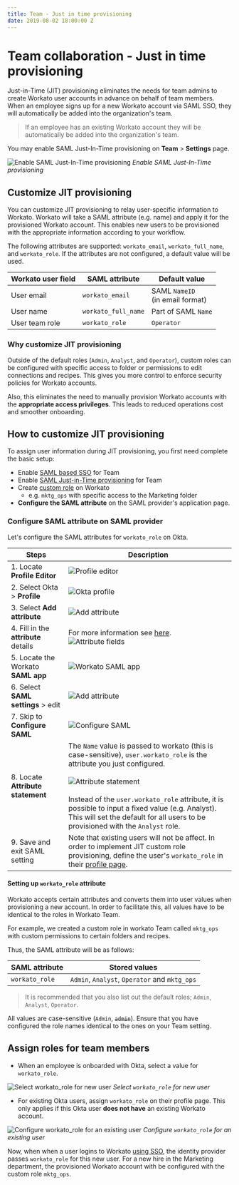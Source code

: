 ```yaml
---
title: Team - Just in time provisioning
date: 2019-08-02 18:00:00 Z
---
```


# Team collaboration - Just in time provisioning
Just-in-Time (JIT) provisioning eliminates the needs for team admins to create Workato user accounts in advance on behalf of team members. When an employee signs up for a new Workato account via SAML SSO, they will automatically be added into the organization's team.

> If an employee has an existing Workato account they will be automatically be added into the organization's team.

You may enable SAML Just-In-Time provisioning on **Team** > **Settings** page.

![Enable SAML Just-In-Time provisioning](~@img/user-accounts-and-teams/jit-provisioning/saml-jitp.png)
*Enable SAML Just-In-Time provisioning*

## Customize JIT provisioning
You can customize JIT provisioning to relay user-specific information to Workato. Workato will take a SAML attribute (e.g. name) and apply it for the provisioned Workato account. This enables new users to be provisioned with the appropriate information according to your workflow.

The following attributes are supported: `workato_email`, `workato_full_name`, and `workato_role`. If the attributes are not configured, a default value will be used.

| Workato user field  | SAML attribute      | Default value                      |
| ------------------- | ------------------- | ---------------------------------- |
| User email          | `workato_email`     | SAML `NameID`<br>(in email format) |
| User name           | `workato_full_name` | Part of SAML `Name`                |
| User team role      | `workato_role`      | `Operator`                         |

### Why customize JIT provisioning
Outside of the default roles (`Admin`, `Analyst`, and `Operator`), custom roles can be configured with specific access to folder or permissions to edit connections and recipes. This gives you more control to enforce security policies for Workato accounts.

Also, this eliminates the need to manually provision Workato accounts with the **appropriate access privileges**. This leads to reduced operations cost and smoother onboarding.

## How to customize JIT provisioning
To assign user information during JIT provisioning, you first need complete the basic setup:
- Enable [SAML based SSO](/user-accounts-and-teams/single-sign-on.md) for Team
- Enable [SAML Just-in-Time provisioning](#team-collaboration-just-in-time-provisioning) for Team
- Create [custom role](/user-accounts-and-teams/team-collaboration.md#custom-roles) on Workato
    + e.g. `mktg_ops` with specific access to the Marketing folder
- **Configure the SAML attribute** on the SAML provider's application page.

### Configure SAML attribute on SAML provider
Let's configure the SAML attributes for `workato_role` on Okta.

| Steps                                | Description |
| ------------------------------------ | --- |
| 1. Locate **Profile Editor**         | ![Profile editor](~@img/user-accounts-and-teams/jit-provisioning/okta-profile-editor.png) |
| 2. Select Okta > **Profile**         | ![Okta profile](~@img/user-accounts-and-teams/jit-provisioning/okta-profile.png) |
| 3. Select **Add attribute**          | ![Add attribute](~@img/user-accounts-and-teams/jit-provisioning/add-attribute.png) |
| 4. Fill in the **attribute** details | For more information see [here](#setting-up-workatorole-attribute).<br>![Attribute fields](~@img/user-accounts-and-teams/jit-provisioning/attribute-fields.png) |
| 5. Locate the Workato **SAML app**   | ![Workato SAML app](~@img/user-accounts-and-teams/jit-provisioning/workato-saml-app.png) |
| 6. Select **SAML settings** > edit   | ![Add attribute](~@img/user-accounts-and-teams/jit-provisioning/saml-app-setting.png) |
| 7. Skip to **Configure SAML**        | ![Configure SAML](~@img/user-accounts-and-teams/jit-provisioning/configure-saml.png) |
| 8. Locate **Attribute statement**    | The `Name` value is passed to workato (this is case-sensitive), `user.workato_role` is the attribute you just configured.<br><br> ![Attribute statement](~@img/user-accounts-and-teams/jit-provisioning/attribute-statement.png)<br><br>Instead of the `user.workato_role` attribute, it is possible to input a fixed value (e.g. Analyst). This will set the default for all users to be provisioned with the `Analyst` role. |
| 9. Save and exit SAML setting        | Note that existing users will not be affect. In order to implement JIT custom role provisioning, define the user's `workato_role` in their [profile page](#assign-roles-for-team-members). |

#### Setting up `workato_role` attribute
Workato accepts certain attributes and converts them into user values when provisioning a new account. In order to facilitate this, all values have to be identical to the roles in Workato Team.

For example, we created a custom role in workato Team called `mktg_ops` with custom permissions to certain folders and recipes.

Thus, the SAML attribute will be as follows:

| SAML attribute | Stored values |
| -------------- | ------------- |
| `workato_role` | `Admin`, `Analyst`, `Operator` and `mktg_ops` |

>It is recommended that you also list out the default roles; `Admin`, `Analyst`, `Operator`.

All values are case-sensitive (`Admin`, ~~`admin`~~). Ensure that you have configured the role names identical to the ones on your Team setting.

## Assign roles for team members
- When an employee is onboarded with Okta, select a value for `workato_role`.

![Select workato_role for new user](~@img/user-accounts-and-teams/jit-provisioning/new-user-custom-role.png)
*Select `workato_role` for new user*

- For existing Okta users, assign `workato_role` on their profile page. This only applies if this Okta user **does not have** an existing Workato account.

![Configure workato_role for an existing user](~@img/user-accounts-and-teams/jit-provisioning/assign-current-user.gif)
*Configure `workato_role` for an existing user*

Now, when when a user logins to Workato [using SSO](/user-accounts-and-teams/single-sign-on.md), the identity provider passes `workato_role` for this new user. For a new hire in the Marketing department, the provisioned Workato account with be configured with the custom role `mktg_ops`.
